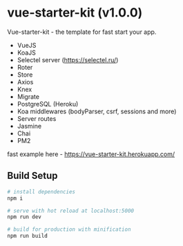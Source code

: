 # vue-starter-kit (v1.0.0)

Vue-starter-kit - the template for fast start your app.

 - VueJS
 - KoaJS
 - Selectel server (https://selectel.ru/)
 - Roter
 - Store
 - Axios
 - Knex
 - Migrate
 - PostgreSQL (Heroku)
 - Koa middlewares (bodyParser, csrf, sessions and more)
 - Server routes
 - Jasmine
 - Chai
 - PM2

fast example here - https://vue-starter-kit.herokuapp.com/

## Build Setup

``` bash
# install dependencies
npm i

# serve with hot reload at localhost:5000
npm run dev

# build for production with minification
npm run build
```

